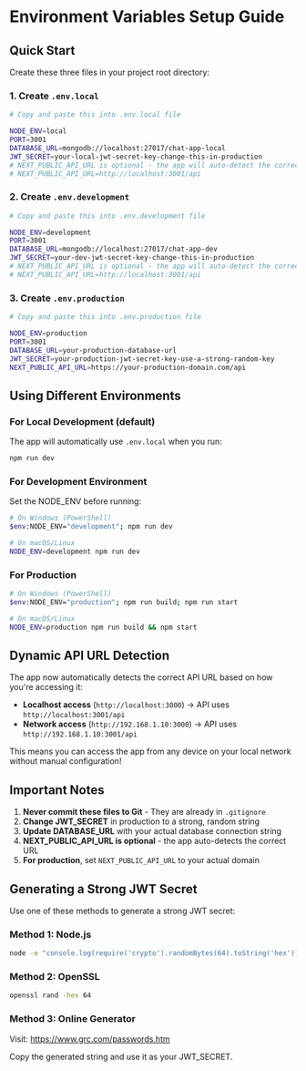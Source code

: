 # Environment Variables Setup Guide

## Quick Start

Create these three files in your project root directory:

### 1. Create `.env.local`

```bash
# Copy and paste this into .env.local file

NODE_ENV=local
PORT=3001
DATABASE_URL=mongodb://localhost:27017/chat-app-local
JWT_SECRET=your-local-jwt-secret-key-change-this-in-production
# NEXT_PUBLIC_API_URL is optional - the app will auto-detect the correct API URL
# NEXT_PUBLIC_API_URL=http://localhost:3001/api
```

### 2. Create `.env.development`

```bash
# Copy and paste this into .env.development file

NODE_ENV=development
PORT=3001
DATABASE_URL=mongodb://localhost:27017/chat-app-dev
JWT_SECRET=your-dev-jwt-secret-key-change-this-in-production
# NEXT_PUBLIC_API_URL is optional - the app will auto-detect the correct API URL
# NEXT_PUBLIC_API_URL=http://localhost:3001/api
```

### 3. Create `.env.production`

```bash
# Copy and paste this into .env.production file

NODE_ENV=production
PORT=3001
DATABASE_URL=your-production-database-url
JWT_SECRET=your-production-jwt-secret-key-use-a-strong-random-key
NEXT_PUBLIC_API_URL=https://your-production-domain.com/api
```

## Using Different Environments

### For Local Development (default)
The app will automatically use `.env.local` when you run:
```bash
npm run dev
```

### For Development Environment
Set the NODE_ENV before running:
```bash
# On Windows (PowerShell)
$env:NODE_ENV="development"; npm run dev

# On macOS/Linux
NODE_ENV=development npm run dev
```

### For Production
```bash
# On Windows (PowerShell)
$env:NODE_ENV="production"; npm run build; npm run start

# On macOS/Linux
NODE_ENV=production npm run build && npm start
```

## Dynamic API URL Detection

The app now automatically detects the correct API URL based on how you're accessing it:

- **Localhost access** (`http://localhost:3000`) → API uses `http://localhost:3001/api`
- **Network access** (`http://192.168.1.10:3000`) → API uses `http://192.168.1.10:3001/api`

This means you can access the app from any device on your local network without manual configuration!

## Important Notes

1. **Never commit these files to Git** - They are already in `.gitignore`
2. **Change JWT_SECRET** in production to a strong, random string
3. **Update DATABASE_URL** with your actual database connection string
4. **NEXT_PUBLIC_API_URL is optional** - the app auto-detects the correct URL
5. **For production**, set `NEXT_PUBLIC_API_URL` to your actual domain

## Generating a Strong JWT Secret

Use one of these methods to generate a strong JWT secret:

### Method 1: Node.js
```bash
node -e "console.log(require('crypto').randomBytes(64).toString('hex'))"
```

### Method 2: OpenSSL
```bash
openssl rand -hex 64
```

### Method 3: Online Generator
Visit: https://www.grc.com/passwords.htm

Copy the generated string and use it as your JWT_SECRET.

